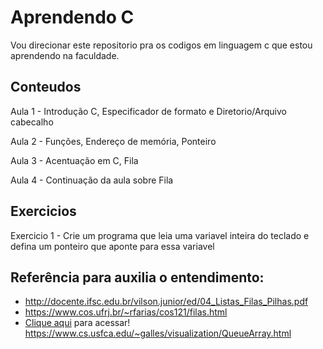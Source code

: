 # Aprendendo C
Vou direcionar este repositorio pra os codigos em linguagem c que estou aprendendo na faculdade.

## Conteudos

Aula 1 - Introdução C, Especificador de formato e Diretorio/Arquivo cabecalho


Aula 2 - Funções, Endereço de memória, Ponteiro


Aula 3 - Acentuação em C, Fila


Aula 4 - Continuação da aula sobre Fila 



## Exercicios

Exercicio 1 - Crie um programa que leia uma variavel inteira do teclado e defina um ponteiro que aponte para essa variavel


## Referência para auxilia o entendimento:

  - http://docente.ifsc.edu.br/vilson.junior/ed/04_Listas_Filas_Pilhas.pdf
  - https://www.cos.ufrj.br/~rfarias/cos121/filas.html
  - [Clique aqui](https://www.cs.usfca.edu/~galles/visualization/Algorithms.html) para acessar! https://www.cs.usfca.edu/~galles/visualization/QueueArray.html

